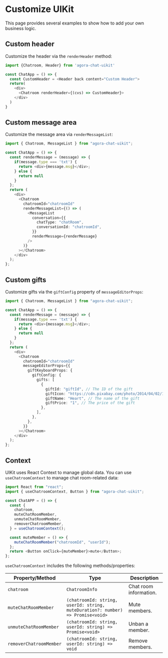 # Customize UIKit

This page provides several examples to show how to add your own business logic.

## Custom header 

Customize the header via the `renderHeader` method: 

```javascript
import {Chatroom, Header} from 'agora-chat-uikit'

const ChatApp = () => {
  const CustomHeader = <Header back content="Custom Header">
  return(
    <div>
      <Chatroom renderHeader={(cvs) => CustomHeader}>
    </div>
  )
}
```

## Custom message area

Customize the message area via `renderMessageList`:

```typescript
import { Chatroom, MessageList } from "agora-chat-uikit";

const ChatApp = () => {
  const renderMessage = (message) => {
    if(message.type === 'txt') {
      return <div>{message.msg}</div>;
    } else {
      return null
    }
  };
  return (
    <div>
      <Chatroom
        chatroomId="chatroomId"
        renderMessageList={() => (
          <MessageList
            conversation={{
              chatType: "chatRoom",
              conversationId: "chatroomId",
            }}
            renderMessage={renderMessage}
          />
        )}
      ></Chatroom>
    </div>
  );
};
```

## Custom gifts

Customize gifts via the `giftConfig` property of `messageEditorProps`:

```typescript
import { Chatroom, MessageList } from "agora-chat-uikit";

const ChatApp = () => {
  const renderMessage = (message) => {
    if(message.type === 'txt') {
      return <div>{message.msg}</div>;
    } else {
      return null
    }
  };
  return (
    <div>
      <Chatroom
        chatroomId="chatroomId"
        messageEditorProps={{
          giftKeyboardProps: {
            giftConfig: {
              gifts: [
                {
                  giftId: "giftId", // The ID of the gift
                  giftIcon: "https://cdn.pixabay.com/photo/2014/04/02/10/47/red-304570_1280.png", // The URL of the gift image
                  giftName: "Heart", // The name of the gift
                  giftPrice: "1", // The price of the gift
                },
              ],
            },
          },
        }}
      ></Chatroom>
    </div>
  );
};
```

## Context

UIKit uses React Context to manage global data. You can use `useChatroomContext` to manage chat room-related data:

```javascript
import React from "react";
import { useChatroomContext, Button } from "agora-chat-uikit";

const ChatAPP = () => {
  const {
    chatroom,
    muteChatRoomMember,
    unmuteChatRoomMember,
    removerChatroomMember,
  } = useChatroomContext();

  const muteMember = () => {
    muteChatRoomMember("chatroomId", "userId");
  };
  return <Button onClick={muteMember}>mute</Button>;
};
```

`useChatroomContext` includes the following methods/properties: 

| Property/Method | Type | Description |
|---|---|---|
| `chatroom` | `ChatroomInfo` | Chat room information. |
| `muteChatRoomMember` | `(chatroomId: string, userId: string, muteDuration?: number) => Promise<void>` | Mute members. |
| `unmuteChatRoomMember` | `(chatroomId: string, userId: string) => Promise<void>` | Unban a member. |
| `removerChatroomMember` | `(chatroomId: string, userId: string) => void` | Remove members. |





